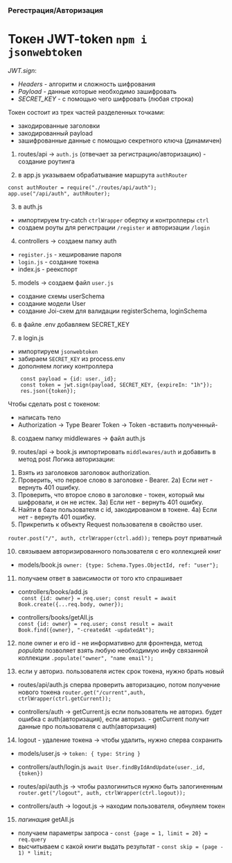 ### Регестрация/Авторизация


# Токен JWT-token `npm i jsonwebtoken`
*JWT.sign*: 
 - *Headers* - алгоритм и сложность шифрования
 - *Payload* - данные которые необходимо зашифровать
 - *SECRET_KEY* - с помощью чего шифровать (любая строка)

Токен состоит из трех частей разделенных точками:
 - закодированные заголовки
 - закодированный payload
 - зашифрованные данные с помощью секретного ключа (динамичен)


1. routes/api -> `auth.js` (отвечает за регистрацию/авторизацию) - создание роутинга 

2. в app.js указываем обрабатывание маршрута `authRouter`
```
const authRouter = require("./routes/api/auth"); 
app.use("/api/auth", authRouter);
```

3. в auth.js 
 - импортируем try-catch `ctrlWrapper` обертку и контроллеры `ctrl`
 - создаем роуты для регистрации `/register` и авторизации `/login`

4. controllers -> создаем папку auth 
 - `register.js` - хеширование пароля
 - `login.js` - создание токена
 - index.js - реекспорт

5. models -> создаем файл `user.js`
 - создание схемы userSchema
 - создание модели User
 - создание Joi-схем для валидации registerSchema, loginSchema

6. в файле .env добавляем SECRET_KEY

7. в login.js 
- импортируем `jsonwebtoken`
- забираем `SECRET_KEY` из process.env
- дополняем логику контроллера
```
    const payload = {id: user._id};
    const token = jwt.sign(payload, SECRET_KEY, {expireIn: "1h"});
    res.json({token});
```

Чтобы сделать post  с токеном:
 - написать тело
 - Authorization -> Type Bearer Token -> Token -вставить полученный-

8. создаем папку middlewares -> файл auth.js

9. routes/api -> book.js импортировать `middlewares/auth` и добавить в метод post
Логика авторизации: 
  1) Взять из заголовков заголовок authorization.
  2) Проверить, что первое слово в заголовке - Bearer.
  2а) Если нет - вернуть 401 ошибку.
  3) Проверить, что второе слово в заголовке - токен, который мы шифровали, и он не истек.
  3а) Если нет - вернуть 401 ошибку.
  4) Найти в базе пользователя с id, закодированом в токене.
  4а) Если нет - вернуть 401 ошибку.
  5) Прикрепить к объекту Request пользователя в свойство user.

`router.post("/", auth, ctrlWrapper(ctrl.add));` теперь роут приватный

10. связываем авторизированного пользователя с его коллекцией книг 
 - models/book.js 
   `owner: {type: Schema.Types.ObjectId, ref: "user"};`

11. получаем ответ в зависимости от того кто спрашивает
 - controllers/books/add.js  
   ` const {id: owner} = req.user; const result = await Book.create({...req.body, owner});`

 - controllers/books/getAll.js  
   `const {id: owner} = req.user; const result = await Book.find({owner}, "-createdAt -updatedAt");`

12. поле owner и его id - не информативно для фронтенда, метод _populate_ позволяет взять любую необходимую инфу связанной коллекции
`.populate("owner", "name email");`

13. если у авториз. пользователя истек срок токена, нужно брать новый
 - routes/api/auth.js сперва проверить авторизацию, потом получение нового токена
   `router.get("/current",auth, ctrlWrapper(ctrl.getCurrent));`
 
 - controllers/auth -> getCurrent.js
   если пользователь не авториз. будет ошибка с auth(авторизация), если авториз. - getCurrent получит данные про пользователя с auth(авторизация)

14. logout - удаление токена -> чтобы удалить, нужно сперва сохранить
 - models/user.js -> `token: { type: String }`

 - controllers/auth/login.js `await User.findByIdAndUpdate(user._id, {token})`

 - routes/api/auth.js -> чтобы разлогиниться нужно быть залогиненным
 `router.get("/logout", auth, ctrlWrapper(ctrl.logout));`

 - controllers/auth -> logout.js -> находим пользователя, обнуляем токен

15. _пагинация_ getAll.js
 - получаем параметры запроса - `const {page = 1, limit = 20} = req.query`
 - высчитываем с какой книги выдать результат - `const skip = (page - 1) * limit;`
